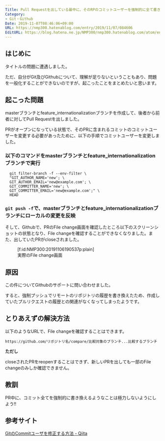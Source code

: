```yaml
---
Title: Pull Requestを出している最中に、そのRPのコミットユーザーを強制的に全て書き換えるとFile change画面が確認できなくなります
Category:
- Git・Github
Date: 2019-11-07T08:46:06+09:00
URL: https://nmp300.hatenablog.com/entry/2019/11/07/084606
EditURL: https://blog.hatena.ne.jp/NMP300/nmp300.hatenablog.com/atom/entry/26006613461764006
---
```


## はじめに

タイトルの問題に遭遇しました。

ただ、自分がGit及びGithubについて、理解が足りないということもあり、問題を一般化することができないのですが、起こったことをまとめたいと思います。

## 起こった問題

masterブランチとfeature_internationalizationブランチを作成して、後者から前者に対してPull Requestを出しました。

PRがオープンになっている状態で、そのPRに含まれるコミットのコミットユーザーを変更する必要があったために、以下の手順でコミットユーザーを変更しました。

###  以下のコマンドをmasterブランチとfeature_internationalizationブランチで実行

  ```
    git filter-branch -f --env-filter \
    "GIT_AUTHOR_NAME='new'; \
    GIT_AUTHOR_EMAIL='new@example.com'; \
    GIT_COMMITTER_NAME='new'; \
    GIT_COMMITTER_EMAIL='new@example.com';" \
    HEAD
  ```

### `git push -f`で、masterブランチとfeature_internationalizationブランチにローカルの変更を反映

そして、Githubで、PRのFile change画面を確認したところ以下のスクリーンショットの状態となり、File changeを確認することができなくなりました。また、出していたPRがcloseされました。

<figure class="figure-image figure-image-fotolife" title="実際のFile change画面">[f:id:NMP300:20191106190537p:plain]<figcaption>実際のFile change画面</figcaption></figure>

## 原因

この件についてGithubのサポートに問い合わせました。

すると、強制プッシュでリモートのリポジトリの履歴を書き換えたため、作成していたプルリクエストの履歴との関連がなくなってしまったようです。

## とりあえずの解決方法

以下のようなURLで、File changeを確認することはできます。

```
https://github.com/リポジトリ名/compare/比較対象のブランチ...比較するブランチ
```

**ただし**

closeされたPRをreopenすることはできず、新しいPRを出しても一部のFile changeのみしか確認できません。

## 教訓

PR中に、コミット全てを強制的に書き換えるようなことは極力しないようにしよう‼️

## 参考サイト
[GitのCommitユーザを修正する方法 \- Qiita](https://qiita.com/yyoneda1106/items/dcea0e39788d649ca8ba)
